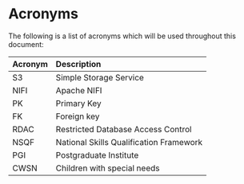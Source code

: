 # Acronyms

The following is a list of acronyms which will be used throughout this document:

| Acronym | Description |
| :--- | :--- |
| S3 | Simple Storage Service |
| NIFI | Apache NIFI |
| PK | Primary Key |
| FK | Foreign key |
| RDAC | Restricted Database Access Control  |
| NSQF | National Skills Qualification Framework |
| PGI | Postgraduate Institute |
| CWSN | Children with special needs |

